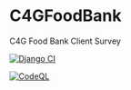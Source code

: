 # C4GFoodBank
C4G Food Bank Client Survey

[![Django CI](https://github.com/prateek05/C4GFoodBank/actions/workflows/django.yml/badge.svg)](https://github.com/prateek05/C4GFoodBank/actions/workflows/django.yml)

[![CodeQL](https://github.com/prateek05/C4GFoodBank/actions/workflows/codeql-analysis.yml/badge.svg)](https://github.com/prateek05/C4GFoodBank/actions/workflows/codeql-analysis.yml)

